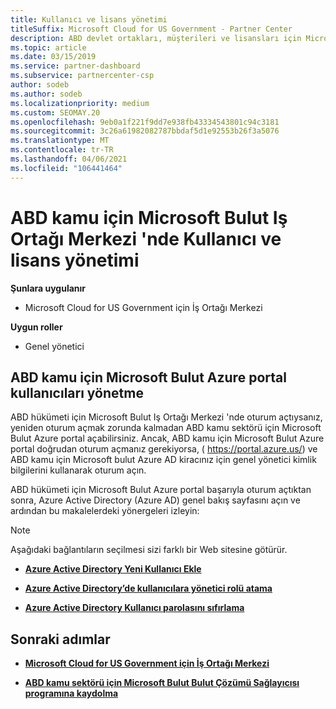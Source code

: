 ```yaml
---
title: Kullanıcı ve lisans yönetimi
titleSuffix: Microsoft Cloud for US Government - Partner Center
description: ABD devlet ortakları, müşterileri ve lisansları için Microsoft Bulut Iş Ortağı Merkezi 'nin yanı sıra parola sıfırlamaları hakkında bilgi edinin.
ms.topic: article
ms.date: 03/15/2019
ms.service: partner-dashboard
ms.subservice: partnercenter-csp
author: sodeb
ms.author: sodeb
ms.localizationpriority: medium
ms.custom: SEOMAY.20
ms.openlocfilehash: 9eb0a1f221f9dd7e938fb43334543801c94c3181
ms.sourcegitcommit: 3c26a61982082787bbdaf5d1e92553b26f3a5076
ms.translationtype: MT
ms.contentlocale: tr-TR
ms.lasthandoff: 04/06/2021
ms.locfileid: "106441464"
---
```

# <a name="user-and-license-management-in-partner-center-for-microsoft-cloud-for-us-government"></a>ABD kamu için Microsoft Bulut Iş Ortağı Merkezi 'nde Kullanıcı ve lisans yönetimi

**Şunlara uygulanır**

- Microsoft Cloud for US Government için İş Ortağı Merkezi

**Uygun roller**

- Genel yönetici

## <a name="how-to-manage-users-in-the-azure-portal-for-microsoft-cloud-for-us-government"></a>ABD kamu için Microsoft Bulut Azure portal kullanıcıları yönetme

ABD hükümeti için Microsoft Bulut Iş Ortağı Merkezi 'nde oturum açtıysanız, yeniden oturum açmak zorunda kalmadan ABD kamu sektörü için Microsoft Bulut Azure portal açabilirsiniz. Ancak, ABD kamu için Microsoft Bulut Azure portal doğrudan oturum açmanız gerekiyorsa, ( https://portal.azure.us/) ve ABD kamu için Microsoft bulut Azure AD kiracınız için genel yönetici kimlik bilgilerini kullanarak oturum açın.

ABD hükümeti için Microsoft Bulut Azure portal başarıyla oturum açtıktan sonra, Azure Active Directory (Azure AD) genel bakış sayfasını açın ve ardından bu makalelerdeki yönergeleri izleyin:

> [!NOTE]  
> Aşağıdaki bağlantıların seçilmesi sizi farklı bir Web sitesine götürür. 

-  [**Azure Active Directory Yeni Kullanıcı Ekle**](/azure/active-directory/active-directory-users-create-azure-portal)

-  [**Azure Active Directory’de kullanıcılara yönetici rolü atama**](/azure/active-directory/active-directory-users-assign-role-azure-portal)

-  [**Azure Active Directory Kullanıcı parolasını sıfırlama**](/azure/active-directory/active-directory-users-reset-password-azure-portal)

## <a name="next-steps"></a>Sonraki adımlar

-  [**Microsoft Cloud for US Government için İş Ortağı Merkezi**](partner-center-for-microsoft-us-govt-cloud.md)

-  [**ABD kamu sektörü için Microsoft Bulut Bulut Çözümü Sağlayıcısı programına kaydolma**](enroll-in-csp-for-microsoft-us-govt-cloud.md)